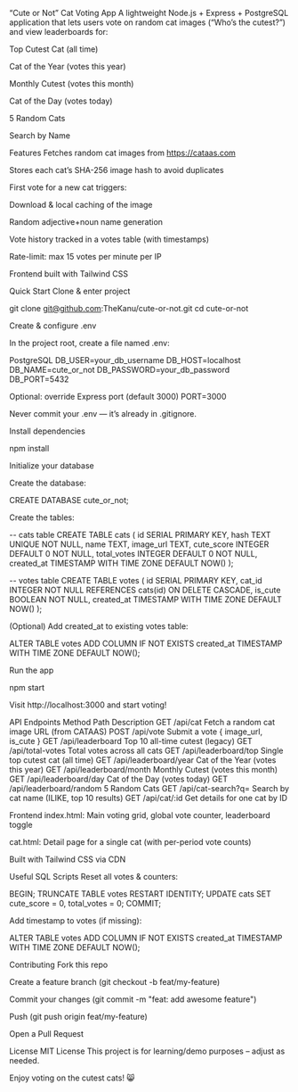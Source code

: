 “Cute or Not” Cat Voting App
A lightweight Node.js + Express + PostgreSQL application that lets users vote on random cat images (“Who’s the cutest?”) and view leaderboards for:

Top Cutest Cat (all time)

Cat of the Year (votes this year)

Monthly Cutest (votes this month)

Cat of the Day (votes today)

5 Random Cats

Search by Name

Features
Fetches random cat images from https://cataas.com

Stores each cat’s SHA-256 image hash to avoid duplicates

First vote for a new cat triggers:

Download & local caching of the image

Random adjective+noun name generation

Vote history tracked in a votes table (with timestamps)

Rate-limit: max 15 votes per minute per IP

Frontend built with Tailwind CSS

Quick Start
Clone & enter project

git clone git@github.com:TheKanu/cute-or-not.git
cd cute-or-not

Create & configure .env

In the project root, create a file named .env:

PostgreSQL
DB_USER=your_db_username
DB_HOST=localhost
DB_NAME=cute_or_not
DB_PASSWORD=your_db_password
DB_PORT=5432

Optional: override Express port (default 3000)
PORT=3000

Never commit your .env — it’s already in .gitignore.

Install dependencies

npm install

Initialize your database

Create the database:

CREATE DATABASE cute_or_not;

Create the tables:

-- cats table
CREATE TABLE cats (
id SERIAL PRIMARY KEY,
hash TEXT UNIQUE NOT NULL,
name TEXT,
image_url TEXT,
cute_score INTEGER DEFAULT 0 NOT NULL,
total_votes INTEGER DEFAULT 0 NOT NULL,
created_at TIMESTAMP WITH TIME ZONE DEFAULT NOW()
);

-- votes table
CREATE TABLE votes (
id SERIAL PRIMARY KEY,
cat_id INTEGER NOT NULL REFERENCES cats(id) ON DELETE CASCADE,
is_cute BOOLEAN NOT NULL,
created_at TIMESTAMP WITH TIME ZONE DEFAULT NOW()
);

(Optional) Add created_at to existing votes table:

ALTER TABLE votes
ADD COLUMN IF NOT EXISTS created_at TIMESTAMP WITH TIME ZONE DEFAULT NOW();

Run the app

npm start

Visit http://localhost:3000 and start voting!

API Endpoints
Method	Path	Description
GET	/api/cat	Fetch a random cat image URL (from CATAAS)
POST	/api/vote	Submit a vote { image_url, is_cute }
GET	/api/leaderboard	Top 10 all-time cutest (legacy)
GET	/api/total-votes	Total votes across all cats
GET	/api/leaderboard/top	Single top cutest cat (all time)
GET	/api/leaderboard/year	Cat of the Year (votes this year)
GET	/api/leaderboard/month	Monthly Cutest (votes this month)
GET	/api/leaderboard/day	Cat of the Day (votes today)
GET	/api/leaderboard/random	5 Random Cats
GET	/api/cat-search?q=<query>	Search by cat name (ILIKE, top 10 results)
GET	/api/cat/:id	Get details for one cat by ID

Frontend
index.html: Main voting grid, global vote counter, leaderboard toggle

cat.html: Detail page for a single cat (with per-period vote counts)

Built with Tailwind CSS via CDN

Useful SQL Scripts
Reset all votes & counters:

BEGIN;
TRUNCATE TABLE votes RESTART IDENTITY;
UPDATE cats
SET cute_score = 0,
total_votes = 0;
COMMIT;

Add timestamp to votes (if missing):

ALTER TABLE votes
ADD COLUMN IF NOT EXISTS created_at TIMESTAMP WITH TIME ZONE DEFAULT NOW();

Contributing
Fork this repo

Create a feature branch (git checkout -b feat/my-feature)

Commit your changes (git commit -m "feat: add awesome feature")

Push (git push origin feat/my-feature)

Open a Pull Request

License
MIT License
This project is for learning/demo purposes – adjust as needed.

Enjoy voting on the cutest cats! 😸
